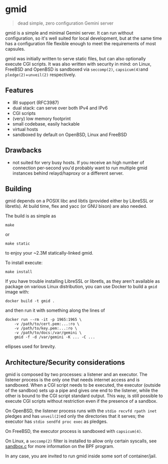 # gmid

> dead simple, zero configuration Gemini server

gmid is a simple and minimal Gemini server.  It can run without
configuration, so it's well suited for local development, but at the
same time has a configuration file flexible enough to meet the
requirements of most capsules.

gmid was initially written to serve static files, but can also
optionally execute CGI scripts.  It was also written with security in
mind: on Linux, FreeBSD and OpenBSD is sandboxed via `seccomp(2)`,
`capsicum(4)`and `pledge(2)`+`unveil(2)` respectively.


## Features

 - IRI support (RFC3987)
 - dual stack: can serve over both IPv4 and IPv6
 - CGI scripts
 - (very) low memory footprint
 - small codebase, easily hackable
 - virtual hosts
 - sandboxed by default on OpenBSD, Linux and FreeBSD


## Drawbacks

 - not suited for very busy hosts.  If you receive an high number of
   connection per-second you'd probably want to run multiple gmid
   instances behind relayd/haproxy or a different server.

## Building

gmid depends on a POSIX libc and libtls (provided either by LibreSSL
or libretls).  At build time, flex and yacc (or GNU bison) are also
needed.

The build is as simple as

    make

or

    make static

to enjoy your ~2.3M statically-linked gmid.

To install execute:

    make install

If you have trouble installing LibreSSL or libretls, as they aren't
available as package on various Linux distribution, you can use Docker
to build a `gmid` image with:

    docker build -t gmid .

and then run it with something along the lines of

    docker run --rm -it -p 1965:1965 \
        -v /path/to/cert.pem:...:ro \
        -v /path/to/key.pem:...:ro \
        -v /path/to/docs:/var/gemini \
        gmid -f -d /var/gemini -K ... -C ...

ellipses used for brevity.


## Architecture/Security considerations

gmid is composed by two processes: a listener and an executor.  The
listener process is the only one that needs internet access and is
sandboxed.  When a CGI script needs to be executed, the executor
(outside of the sandbox) sets up a pipe and gives one end to the
listener, while the other is bound to the CGI script standard output.
This way, is still possible to execute CGI scripts without restriction
even if the presence of a sandbox.

On OpenBSD, the listener process runs with the `stdio recvfd rpath
inet` pledges and has `unveil(2)`ed only the directories that it
serves; the executor has `stdio sendfd proc exec` as pledges.

On FreeBSD, the executor process is sandboxed with `capsicum(4)`.

On Linux, a `seccomp(2)` filter is installed to allow only certain
syscalls, see [sandbox.c](sandbox.c) for more information on the BPF
program.

In any case, you are invited to run gmid inside some sort of
container/jail.
